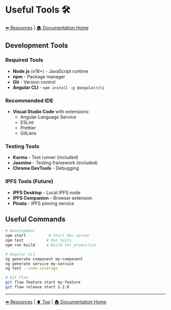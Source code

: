 # Useful Tools 🛠️

[⬅️ Resources](../) | [🏠 Documentation Home](../../)

## Development Tools

### Required Tools
- **Node.js** (v18+) - JavaScript runtime
- **npm** - Package manager
- **Git** - Version control
- **Angular CLI** - `npm install -g @angular/cli`

### Recommended IDE
- **Visual Studio Code** with extensions:
  - Angular Language Service
  - ESLint
  - Prettier
  - GitLens

### Testing Tools
- **Karma** - Test runner (included)
- **Jasmine** - Testing framework (included)
- **Chrome DevTools** - Debugging

### IPFS Tools (Future)
- **IPFS Desktop** - Local IPFS node
- **IPFS Companion** - Browser extension
- **Pinata** - IPFS pinning service

## Useful Commands

```bash
# Development
npm start          # Start dev server
npm test          # Run tests
npm run build     # Build for production

# Angular CLI
ng generate component my-component
ng generate service my-service
ng test --code-coverage

# Git Flow
git flow feature start my-feature
git flow release start 1.2.0
```

---

[⬅️ Resources](../) | [⬆️ Top](#useful-tools) | [🏠 Documentation Home](../../)